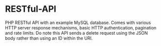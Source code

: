 RESTful-API
===========

PHP RESTful API with an example MySQL database. Comes with various HTTP server response mechanisms, basic HTTP 
authentication, pagination and rate limits. Do note this API sends a delete request using the JSON body rather than using an ID within the URI.
